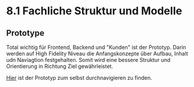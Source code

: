 # 8.1 Fachliche Struktur und Modelle 

## Prototype

Total wichtig für Frontend, Backend und "Kunden" ist der Prototyp. Darin werden auf High Fidelity Niveau die Anfangskonzepte über Aufbau, Inhalt udn Naviagtion festgehalten. Somit wird eine bessere Struktur und Orientierung in Richtung Ziel gewährleistet.

[Hier](https://www.figma.com/proto/R9FGk58gXLuZypAG56wDN7/Prototype?page-id=0%3A1&node-id=1%3A122&viewport=301%2C226%2C0.06&scaling=min-zoom&starting-point-node-id=1%3A122&show-proto-sidebar=1) ist der Prototyp zum selbst durchnavigieren zu finden.

## 
